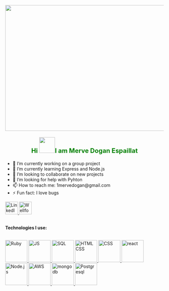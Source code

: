 <p align="center">
  <a href="https://dribbble.com/kabojanowska">
  <img src="https://cdn.dribbble.com/userupload/4010222/file/original-529e96f640271b492dc8ab396ca7f498.jpg?compress=1&resize=752x" height="400" width="1000">
  </a>
</p>

<p align="center" style="color:green;font-weight:700;font-size:20px">
 <strong>Hi <img src="https://media1.giphy.com/media/xT1XH3yj7ujmm2h40o/giphy.gif?cid=ecf05e47j1k87j2ni0rr6x9fjp2200gd13edm2328zflqi2o&ep=v1_gifs_search&rid=giphy.gif&ct=g" height="50" width="50">I am Merve Dogan Espaillat</strong>
</p>

<p align="right">
  <ul>
    <li>🔭 I’m currently working on a group project</li>
    <li>🌱 I’m currently learning Express and Node.js
</li>
      <li>👯 I’m looking to collaborate on new projects
</li>
      <li>🤔 I’m looking for help with Pyhton
</li>
      <li>📫 How to reach me: 1mervedogan@gmail.com
</li>
      <li>⚡ Fun fact: I love bugs
</li>
  </ul>

</p>


<a href="https://www.linkedin.com/in/merve-do%C4%9Fan-espaillat-872298161">
  <img src="https://upload.wikimedia.org/wikipedia/commons/c/ca/LinkedIn_logo_initials.png" alt="LinkedIn" width="40px" height="40px">
</a> <a href="https://wellfound.com/u/merve-dogan-espaillat">
  <img src="https://static.wikia.nocookie.net/logopedia/images/d/df/Wellfound_2022_Icon.svg/revision/latest?cb=20221209174809" alt="Wellfound" width="40" height="40px">
</a>
<br>
<br>


<strong>Technologies I use:</strong>


<br>
<a href="https://www.ruby-lang.org/en/">
  <img src="https://branditechture.agency/brand-logos/wp-content/uploads/wpdm-cache/Ruby-900x0.png" alt="Ruby" width="70px" height="70px">
</a><a href="https://www.javascript.com/">
  <img src="https://upload.wikimedia.org/wikipedia/commons/6/6a/JavaScript-logo.png" alt="JS" width="70px" height="70px">
</a><a href="https://www.microsoft.com/en-us/sql-server">
  <img src="https://seeklogo.com/images/A/azure-sql-database-logo-D7A32C9CD9-seeklogo.com.png" alt="SQL" width="70px" height="70px">
</a><a href="https://www.w3schools.com/html/">
  <img src="https://upload.wikimedia.org/wikipedia/commons/6/61/HTML5_logo_and_wordmark.svg" alt="HTML CSS" width="70px" height="70px">
</a><a href="https://www.w3schools.com/css/">
  <img src="https://cdn.freebiesupply.com/logos/large/2x/css3-logo-png-transparent.png" alt="CSS" width="70px" height="70px">
</a>
<a href="https://react.dev/">
  <img src="https://upload.wikimedia.org/wikipedia/commons/a/a7/React-icon.svg" alt="react" width="70px" height="70px">
</a>
<a href="https://nodejs.org/en">
  <img src="https://cdn.freebiesupply.com/logos/large/2x/nodejs-1-logo-png-transparent.png" alt="Node.js" width="70px" height="70px">
</a>
<a href="https://aws.amazon.com/?nc2=h_lg">
  <img src="https://www.liblogo.com/img-logo/max/aw314s096-aws-s3-logo-setting-up-aws-s3-for-open-edx-blog.png" alt="AWS" width="70px" height="70px">
</a>
<a href="https://www.mongodb.com/">
  <img src="https://www.pngall.com/wp-content/uploads/13/Mongodb-PNG-Image-HD.png" alt="mongodb" width="70px" height="70px">
</a>
<a href="https://www.postgresql.org/">
  <img src="https://w7.pngwing.com/pngs/559/367/png-transparent-postgresql-object-relational-database-oracle-database-freebsd-icon-text-logo-head.png" alt="Postgresql" width="70px" height="70px">
</a>

